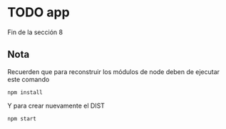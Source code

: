 # TODO app
Fin de la sección 8


## Nota
Recuerden que para reconstruir los módulos de node deben de ejecutar este comando

```
npm install
```

Y para crear nuevamente el DIST

```
npm start
```

